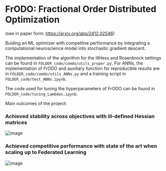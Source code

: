 # FrODO: Fractional Order Distributed Optimization
(see in paper form: https://arxiv.org/abs/2412.02546)

Buiding an ML optimizer with competitve performance by integrating a computational neuroscience model into stochastic gradient descent.

The implementation of the algorithm for the illHess and Rosenbrock settings can be found in `FOLDER_code/comdo/utils_proper.py`. For ANNs, the implementation of FrODO and auxiliary function for reproducible results are in `FOLDER_code/comdo/utils_ANNs.py` and a training script in `FOLDER_code/test_ANNs.ipynb`.

The code used for tuning the hyperparameters of FrODO can be found in `FOLDER_code/tuning_Lambdas.ipynb`.

Main outcomes of the project:

### Achieved stability across objectives with ill-defined Hessian matrices
![image](https://github.com/AndreiLix/FrODO/assets/94043928/e54c963f-bc52-49a8-9397-c190bcc62b61)


### Achieved competitive performance with state of the art when scaling up to Federated Learning 
![image](https://github.com/AndreiLix/FrODO/assets/94043928/e668dc2e-0fa7-401f-a09a-d51c5f843f1f)
